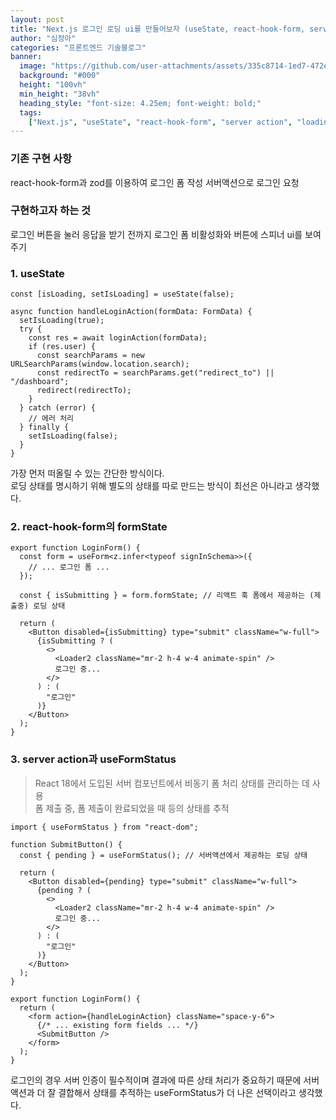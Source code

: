 ```yaml
---
layout: post
title: "Next.js 로그인 로딩 ui를 만들어보자 (useState, react-hook-form, server action)"
author: "심정아"
categories: "프론트엔드 기술블로그"
banner:
  image: "https://github.com/user-attachments/assets/335c8714-1ed7-472e-a42c-055e27e2ce23"
  background: "#000"
  height: "100vh"
  min_height: "38vh"
  heading_style: "font-size: 4.25em; font-weight: bold;"
  tags:
    ["Next.js", "useState", "react-hook-form", "server action", "loading", "ui"]
---
```


### 기존 구현 사항

react-hook-form과 zod를 이용하여 로그인 폼 작성
서버액션으로 로그인 요청

### 구현하고자 하는 것

로그인 버튼을 눌러 응답을 받기 전까지 로그인 폼 비활성화와 버튼에 스피너 ui를 보여주기

### 1. useState

```tsx
const [isLoading, setIsLoading] = useState(false);

async function handleLoginAction(formData: FormData) {
  setIsLoading(true);
  try {
    const res = await loginAction(formData);
    if (res.user) {
      const searchParams = new URLSearchParams(window.location.search);
      const redirectTo = searchParams.get("redirect_to") || "/dashboard";
      redirect(redirectTo);
    }
  } catch (error) {
    // 에러 처리
  } finally {
    setIsLoading(false);
  }
}
```

가장 먼저 떠올릴 수 있는 간단한 방식이다.  
로딩 상태를 명시하기 위해 별도의 상태를 따로 만드는 방식이 최선은 아니라고 생각했다.

### 2. react-hook-form의 formState

```tsx
export function LoginForm() {
  const form = useForm<z.infer<typeof signInSchema>>({
    // ... 로그인 폼 ...
  });

  const { isSubmitting } = form.formState; // 리액트 훅 폼에서 제공하는 (제출중) 로딩 상태

  return (
    <Button disabled={isSubmitting} type="submit" className="w-full">
      {isSubmitting ? (
        <>
          <Loader2 className="mr-2 h-4 w-4 animate-spin" />
          로그인 중...
        </>
      ) : (
        "로그인"
      )}
    </Button>
  );
}
```

### 3. server action과 useFormStatus

> React 18에서 도입된 서버 컴포넌트에서 비동기 폼 처리 상태를 관리하는 데 사용  
> 폼 제출 중, 폼 제출이 완료되었을 때 등의 상태를 추적

```tsx
import { useFormStatus } from "react-dom";

function SubmitButton() {
  const { pending } = useFormStatus(); // 서버액션에서 제공하는 로딩 상태

  return (
    <Button disabled={pending} type="submit" className="w-full">
      {pending ? (
        <>
          <Loader2 className="mr-2 h-4 w-4 animate-spin" />
          로그인 중...
        </>
      ) : (
        "로그인"
      )}
    </Button>
  );
}

export function LoginForm() {
  return (
    <form action={handleLoginAction} className="space-y-6">
      {/* ... existing form fields ... */}
      <SubmitButton />
    </form>
  );
}
```

로그인의 경우 서버 인증이 필수적이며 결과에 따른 상태 처리가 중요하기 때문에 서버액션과 더 잘 결합해서 상태를 추적하는 useFormStatus가 더 나은 선택이라고 생각했다.
